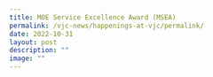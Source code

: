 ```yaml
---
title: MOE Service Excellence Award (MSEA)
permalink: /vjc-news/happenings-at-vjc/permalink/
date: 2022-10-31
layout: post
description: ""
image: ""
---
```

